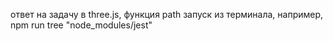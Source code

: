 ответ на задачу в three.js, функция path
запуск из терминала, например, 
   npm run tree "node_modules/jest"